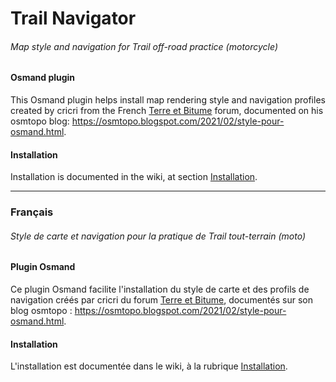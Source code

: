 # Trail Navigator

###### Map style and navigation for Trail off-road practice (motorcycle)

#### Osmand plugin

This Osmand plugin helps install map rendering style and navigation profiles created by cricri from the French [Terre et Bitume](https://www.terre-bitume.org/) forum, documented on his osmtopo blog: <https://osmtopo.blogspot.com/2021/02/style-pour-osmand.html>.

#### Installation

Installation is documented in the wiki, at section [Installation](https://github.com/fcatuhe/osmand-plugin-trail-navigator/wiki/Installation).

***

### Français

###### Style de carte et navigation pour la pratique de Trail tout-terrain (moto)

#### Plugin Osmand

Ce plugin Osmand facilite l'installation du style de carte et des profils de navigation créés par cricri du forum [Terre et Bitume](https://www.terre-bitume.org/), documentés sur son blog osmtopo : <https://osmtopo.blogspot.com/2021/02/style-pour-osmand.html>.

#### Installation

L'installation est documentée dans le wiki, à la rubrique [Installation](https://github.com/fcatuhe/osmand-plugin-trail-navigator/wiki/Installation#français).

